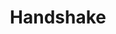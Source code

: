 ---
facebook: https://facebook.com/joinhandshake
instagram: https://instagram.com/joinhandshake
linkedin: https://linkedin.com/company/team-handshake
logohandle: joinhandshake
sort: handshake
title: Handshake
twitter: https://x.com/joinhandshake
website: https://www.joinhandshake.com/
---